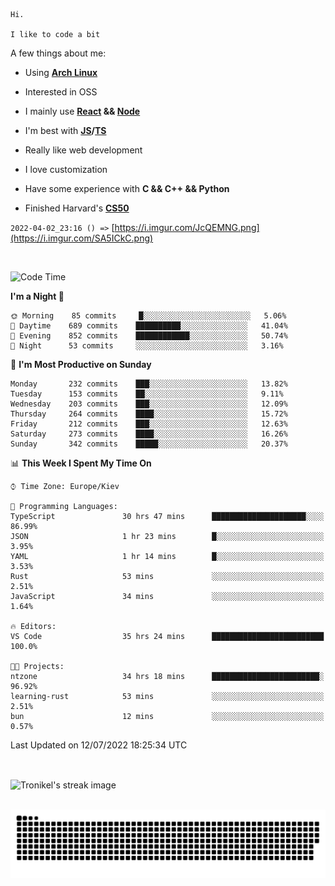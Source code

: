 ```
Hi.

I like to code a bit
```

A few things about me:

-   Using **[Arch Linux](https://archlinux.org/)**

-   Interested in OSS

-   I mainly use **[React](https://reactjs.org/) && [Node](https://nodejs.org/en/)**

-   I'm best with **[JS](https://www.javascript.com/)/[TS](https://www.typescriptlang.org/)**

-   Really like web development

-   I love customization

-   Have some experience with **C && C++ && Python**

-   Finished Harvard's **[CS50](https://cs50.harvard.edu)**

`2022-04-02_23:16 () =>` [https://i.imgur.com/JcQEMNG.png](https://i.imgur.com/SA5ICkC.png)

<br>

<!--START_SECTION:waka-->
![Code Time](http://img.shields.io/badge/Code%20Time-790%20hrs%2028%20mins-blue)

**I'm a Night 🦉** 

```text
🌞 Morning    85 commits     █░░░░░░░░░░░░░░░░░░░░░░░░   5.06% 
🌆 Daytime    689 commits    ██████████░░░░░░░░░░░░░░░   41.04% 
🌃 Evening    852 commits    ████████████░░░░░░░░░░░░░   50.74% 
🌙 Night      53 commits     ░░░░░░░░░░░░░░░░░░░░░░░░░   3.16%

```
📅 **I'm Most Productive on Sunday** 

```text
Monday       232 commits    ███░░░░░░░░░░░░░░░░░░░░░░   13.82% 
Tuesday      153 commits    ██░░░░░░░░░░░░░░░░░░░░░░░   9.11% 
Wednesday    203 commits    ███░░░░░░░░░░░░░░░░░░░░░░   12.09% 
Thursday     264 commits    ████░░░░░░░░░░░░░░░░░░░░░   15.72% 
Friday       212 commits    ███░░░░░░░░░░░░░░░░░░░░░░   12.63% 
Saturday     273 commits    ████░░░░░░░░░░░░░░░░░░░░░   16.26% 
Sunday       342 commits    █████░░░░░░░░░░░░░░░░░░░░   20.37%

```


📊 **This Week I Spent My Time On** 

```text
⌚︎ Time Zone: Europe/Kiev

💬 Programming Languages: 
TypeScript               30 hrs 47 mins      █████████████████████░░░░   86.99% 
JSON                     1 hr 23 mins        █░░░░░░░░░░░░░░░░░░░░░░░░   3.95% 
YAML                     1 hr 14 mins        █░░░░░░░░░░░░░░░░░░░░░░░░   3.53% 
Rust                     53 mins             ░░░░░░░░░░░░░░░░░░░░░░░░░   2.51% 
JavaScript               34 mins             ░░░░░░░░░░░░░░░░░░░░░░░░░   1.64%

🔥 Editors: 
VS Code                  35 hrs 24 mins      █████████████████████████   100.0%

🐱‍💻 Projects: 
ntzone                   34 hrs 18 mins      ████████████████████████░   96.92% 
learning-rust            53 mins             ░░░░░░░░░░░░░░░░░░░░░░░░░   2.51% 
bun                      12 mins             ░░░░░░░░░░░░░░░░░░░░░░░░░   0.57%

```


 Last Updated on 12/07/2022 18:25:34 UTC
<!--END_SECTION:waka-->

<br>

<p><img align="center" src="https://github-readme-streak-stats.herokuapp.com/?user=Tronikelis&theme=dark" alt="Tronikel's streak image" /></p>

<br>

<img title="" src="https://raw.githubusercontent.com/Tronikelis/Tronikelis/output/github-contribution-grid-snake.svg" alt="very cool snake thingey" data-align="left">
